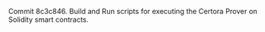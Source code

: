 Commit 8c3c846.                    Build and Run scripts for executing the Certora Prover on Solidity smart contracts.